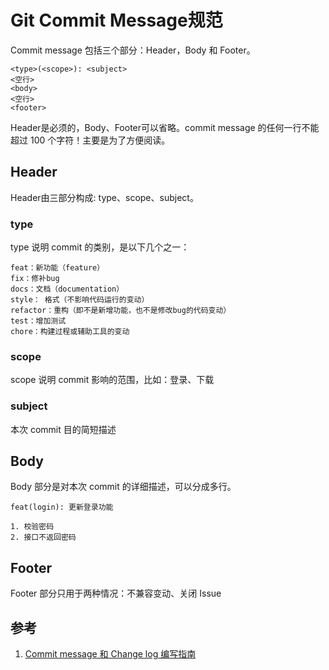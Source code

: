 # Git Commit Message规范
Commit message 包括三个部分：Header，Body 和 Footer。
```code
<type>(<scope>): <subject>
<空行>
<body>
<空行>
<footer>
```

Header是必须的，Body、Footer可以省略。commit message 的任何一行不能超过 100 个字符！主要是为了方便阅读。

## Header
Header由三部分构成: type、scope、subject。

### type
type 说明 commit 的类别，是以下几个之一：

```code
feat：新功能（feature）
fix：修补bug
docs：文档（documentation）
style： 格式（不影响代码运行的变动）
refactor：重构（即不是新增功能，也不是修改bug的代码变动）
test：增加测试
chore：构建过程或辅助工具的变动
```

### scope
scope 说明 commit 影响的范围，比如：登录、下载

### subject
本次 commit 目的简短描述

## Body
Body 部分是对本次 commit 的详细描述，可以分成多行。
```code
feat(login): 更新登录功能

1. 校验密码
2. 接口不返回密码

```

## Footer
Footer 部分只用于两种情况：不兼容变动、关闭 Issue

## 参考
1. [Commit message 和 Change log 编写指南](https://www.ruanyifeng.com/blog/2016/01/commit_message_change_log.html)